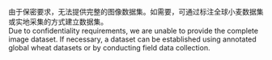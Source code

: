 由于保密要求，无法提供完整的图像数据集。如需要，可通过标注全球小麦数据集或实地采集的方式建立数据集。<br />
Due to confidentiality requirements, we are unable to provide the complete image dataset. If necessary, a dataset can be
established using annotated global wheat datasets or by conducting field data collection.